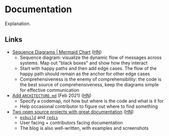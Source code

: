 # Documentation

Explanation.

## Links

- [Sequence Diagrams | Mermaid Chart](https://www.mermaidchart.com/blog/posts/sequence-diagrams-the-good-thing-uml-brought-to-software-development)
  ([HN](https://news.ycombinator.com/item?id=36342931))
  - Sequence diagram: visualize the dynamic flow of messages across systems. Map
    out "black boxes" and show how they interact
  - Start with happy paths and then add edge cases. The flow of the happy path
    should remain as the anchor for other edge cases
  - Comprehensiveness is the enemy of comprehensibility: the code is the best
    source of comprehensiveness, keep the diagrams simple for effective
    communication
- [Add `ARCHITECTURE.md`](https://matklad.github.io/2021/02/06/ARCHITECTURE.md.html)
  (Feb 2021) ([HN](https://news.ycombinator.com/item?id=39494925))
  - Specify a codemap, not how but where is the code and what is it for
  - Help occasional contributor to figure out where to find something
- [Two open source projects with great documentation](https://johnjago.com/great-docs/)
  ([HN](https://news.ycombinator.com/item?id=39819409))
  - [`esbuild`](https://github.com/evanw/esbuild) and
    [`redis`](https://github.com/redis/redis)
  - User facing + contributors facing documentation
  - The blog is also well-written, with examples and screenshots
